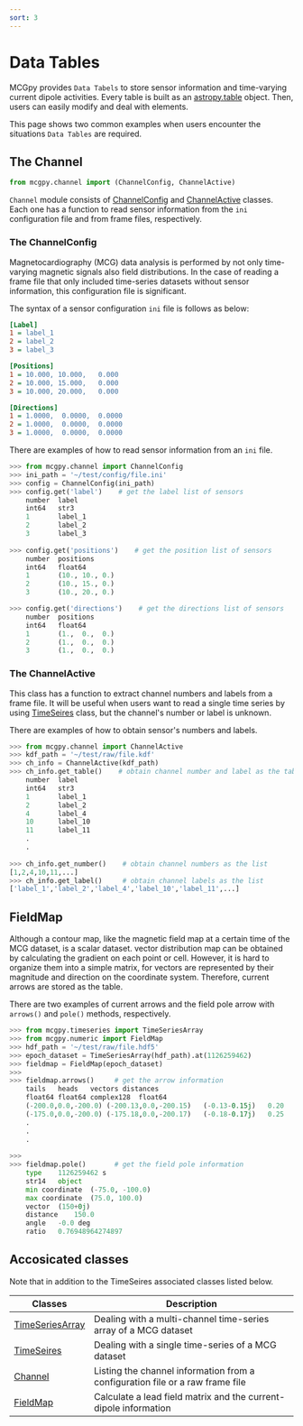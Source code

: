 ```yaml
---
sort: 3
---
```


# Data Tables

MCGpy provides `Data Tabels` to store sensor information and time-varying current dipole activities. Every table is built as an [astropy.table](https://docs.astropy.org/en/stable/table/index.html) object. Then, users can easily modify and deal with elements. 

This page shows two common examples when users encounter the situations `Data Tables` are required.

## The Channel

```python
from mcgpy.channel import (ChannelConfig, ChannelActive)
```

`Channel` module consists of [ChannelConfig]() and [ChannelActive]() classes. Each one has a function to read sensor information from the `ini` configuration file and from frame files, respectively.

### The ChannelConfig

Magnetocardiography (MCG) data analysis is performed by not only time-varying magnetic signals also field distributions. In the case of reading a frame file that only included time-series datasets without sensor information, this configuration file is significant.

The syntax of a sensor configuration `ini` file is follows as below:

```ini
[Label]
1 = label_1
2 = label_2
3 = label_3

[Positions]
1 = 10.000, 10.000,   0.000
2 = 10.000, 15.000,   0.000
3 = 10.000, 20.000,   0.000

[Directions]
1 = 1.0000,  0.0000,  0.0000
2 = 1.0000,  0.0000,  0.0000
3 = 1.0000,  0.0000,  0.0000
```

There are examples of how to read sensor information from an `ini` file.


```python
>>> from mcgpy.channel import ChannelConfig
>>> ini_path = '~/test/config/file.ini'
>>> config = ChannelConfig(ini_path)
>>> config.get('label')    # get the label list of sensors
    number	label
    int64	str3
    1	    label_1
    2	    label_2
    3	    label_3
    
>>> config.get('positions')    # get the position list of sensors
    number	positions
    int64	float64
    1	    (10., 10., 0.)
    2	    (10., 15., 0.)
    3	    (10., 20., 0.)

>>> config.get('directions')    # get the directions list of sensors
    number	positions
    int64	float64
    1	    (1.,  0.,  0.)
    2	    (1.,  0.,  0.)
    3	    (1.,  0.,  0.)
```

### The ChannelActive

This class has a function to extract channel numbers and labels from a frame file. It will be useful when users want to read a single time series by using [TimeSeires]() class, but the channel's number or label is unknown.


There are examples of how to obtain sensor's numbers and labels.

```python
>>> from mcgpy.channel import ChannelActive
>>> kdf_path = '~/test/raw/file.kdf'
>>> ch_info = ChannelActive(kdf_path)
>>> ch_info.get_table()    # obtain channel number and label as the table
    number	label
    int64	str3
    1	    label_1
    2	    label_2
    4	    label_4
    10	    label_10
    11	    label_11
    .
    .  
    
>>> ch_info.get_number()    # obtain channel numbers as the list
[1,2,4,10,11,...]
>>> ch_info.get_label()     # obtain channel labels as the list
['label_1','label_2','label_4','label_10','label_11',...]
```

## FieldMap

Although a contour map, like the magnetic field map at a certain time of the MCG dataset, is a scalar dataset. vector distribution map can be obtained by calculating the gradient on each point or cell. However, it is hard to organize them into a simple matrix, for vectors are represented by their magnitude and direction on the coordinate system. Therefore, current arrows are stored as the table.

There are two examples of current arrows and the field pole arrow with `arrows()` and `pole()` methods, respectively.

```python
>>> from mcgpy.timeseries import TimeSeriesArray
>>> from mcgpy.numeric import FieldMap
>>> hdf_path = '~/test/raw/file.hdf5'
>>> epoch_dataset = TimeSeriesArray(hdf_path).at(1126259462)
>>> fieldmap = FieldMap(epoch_dataset)
>>>
>>> fieldmap.arrows()     # get the arrow information
    tails   heads   vectors distances
    float64 float64 complex128  float64
    (-200.0,0.0,-200.0) (-200.13,0.0,-200.15)   (-0.13-0.15j)   0.20
    (-175.0,0.0,-200.0) (-175.18,0.0,-200.17)   (-0.18-0.17j)   0.25
    .
    .
    .
    
>>>
>>> fieldmap.pole()       # get the field pole information
    type    1126259462 s
    str14   object
    min coordinate  (-75.0, -100.0)
    max coordinate  (75.0, 100.0)
    vector  (150+0j)
    distance    150.0
    angle   -0.0 deg
    ratio   0.76948964274897
```

## Accosicated classes

Note that in addition to the TimeSeires associated classes listed below.

| Classes             | Description                   |
|---------------------|-------------------------------|
| [TimeSeriesArray]() | Dealing with a multi-channel time-series array of a MCG dataset | 
| [TimeSeires]()      | Dealing with a single time-series of a MCG dataset |
| [Channel]()         | Listing the channel information from a configuration file or a raw frame file |
| [FieldMap]()        | Calculate a lead field matrix and the current-dipole information |
  
